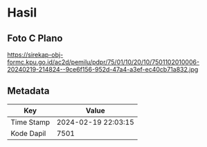 # Hasil

## Foto C Plano

https://sirekap-obj-formc.kpu.go.id/ac2d/pemilu/pdpr/75/01/10/20/10/7501102010006-20240219-214824--9ce6f156-952d-47a4-a3ef-ec40cb71a832.jpg


## Metadata

| Key        | Value               |
| ---------- | ------------------- |
| Time Stamp | 2024-02-19 22:03:15 |
| Kode Dapil | 7501                |



